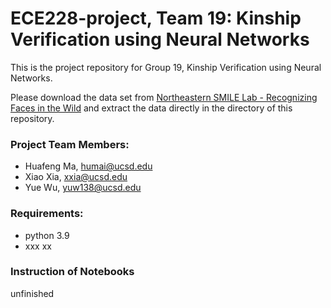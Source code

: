 # ECE228-project, Team 19: Kinship Verification using Neural Networks
This is the project repository for Group 19, Kinship Verification using Neural Networks.

Please download the data set from [Northeastern SMILE Lab - Recognizing Faces in the Wild](https://www.kaggle.com/competitions/recognizing-faces-in-the-wild/data) and extract the data directly in the directory of this repository.

### Project Team Members:
- Huafeng Ma, humai@ucsd.edu
- Xiao Xia, xxia@ucsd.edu
- Yue Wu, yuw138@ucsd.edu

### Requirements:
- python 3.9
- xxx xx

### Instruction of Notebooks

unfinished
